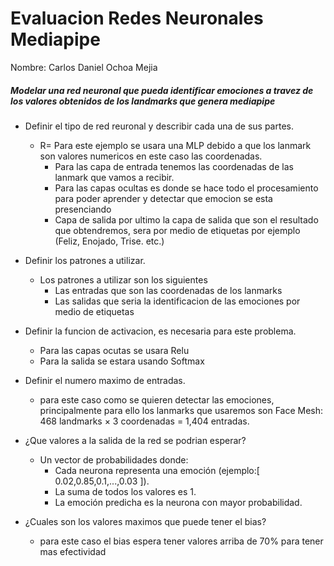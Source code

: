 # Evaluacion Redes Neuronales Mediapipe

Nombre: Carlos Daniel Ochoa Mejia 

##### Modelar una red neuronal que pueda identificar emociones a travez de los valores obtenidos de los landmarks que genera mediapipe

- Definir el tipo de red reuronal y describir cada una de sus partes.
    - R= Para este ejemplo se usara una MLP debido a que los lanmark son valores numericos en este caso las coordenadas.
        -  Para las capa de entrada tenemos las coordenadas de las lanmark que vamos a recibir.
        - Para las capas ocultas es donde se hace todo el procesamiento para poder aprender y detectar que emocion se esta presenciando
        - Capa de salida por ultimo la capa de salida que son el resultado que obtendremos, sera por medio de etiquetas por ejemplo (Feliz, Enojado, Trise. etc.)

- Definir los patrones a utilizar.
    - Los patrones a utilizar son los siguientes
        - Las entradas que son las coordenadas de los lanmarks 
        - Las salidas que seria la identificacion de las emociones por medio de etiquetas 
- Definir la funcion de activacion, es necesaria para este problema.
    - Para las capas ocutas se usara Relu
    - Para la salida se estara usando Softmax 
- Definir el numero maximo de entradas.
    - para este caso como se quieren detectar las emociones, principalmente para ello los lanmarks  que usaremos son Face Mesh: 468 landmarks × 3 coordenadas = 1,404 entradas.
- ¿Que valores a la salida de la red se podrian esperar?
    - Un vector de probabilidades donde: 
        - Cada neurona representa una emoción (ejemplo:[ 0.02,0.85,0.1,...,0.03 ]).
        - La suma de todos los valores es 1.
        - La emoción predicha es la neurona con mayor probabilidad.
- ¿Cuales son los valores maximos que puede tener el bias?
    - para este caso el bias espera tener valores  arriba de 70% para tener mas efectividad
